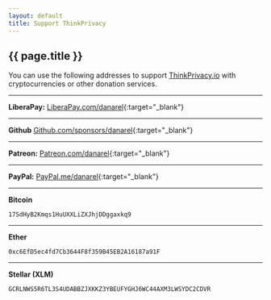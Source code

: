 ```yaml
---
layout: default
title: Support ThinkPrivacy
---
```

<h2>{{ page.title }}</h2>

You can use the following addresses to support [ThinkPrivacy.io](https://thinkprivacy.io) with cryptocurrencies or other donation services.

-----------
**LiberaPay:** [LiberaPay.com/danarel](https://liberapay.com/danarel/){:target="_blank"}

-----------

**Github** [Github.com/sponsors/danarel](https://github.com/sponsors/danarel){:target="_blank"}

-----------

**Patreon:** [Patreon.com/danarel](https://www.patreon.com/danarel/){:target="_blank"}

-----------

**PayPal:** [PayPal.me/danarel](https://www.paypal.me/danarel){:target="_blank"}

-----------

**Bitcoin**
```
17SdHyB2Kmqs1HuUXXLiZXJhjDDggaxkq9
```
-----------

**Ether**
```
0xc6EfD5ec4fd7Cb3644F8f359B45EB2A16187a91F
```
-----------

**Stellar (XLM)**
```
GCRLNWS5R6TL3S4UDABBZJXKKZ3YBEUFYGHJ6WC44AXM3LWSYDC2CDVR
```
